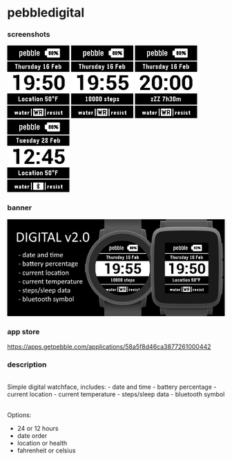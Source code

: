 # pebbledigital
### screenshots

![basalt.png](/assets/basalt.png)
![basalt-steps.png](/assets/basalt-steps.png)
![basalt-sleep.png](/assets/basalt-sleep.png)
![basalt-bluetooth.png](/assets/basalt-bluetooth.png)

### banner

![banner.png](/assets/banner.png)

### app store

https://apps.getpebble.com/applications/58a5f8d46ca3877261000442

### description
<br />
Simple digital watchface, includes:
 - date and time
 - battery percentage
 - current location
 - current temperature
 - steps/sleep data
 - bluetooth symbol<br />
<br />
 
Options:
 - 24 or 12 hours
 - date order
 - location or health
 - fahrenheit or celsius
